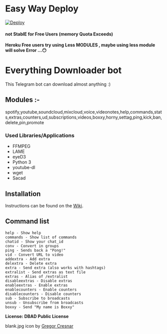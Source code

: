 # Easy Way Deploy

[![Deploy](https://www.herokucdn.com/deploy/button.svg)](https://heroku.com/deploy) 
</br>
#### not StablE for Free Users (memory Quota Exceeds)
**Heroku Free users try using Less MODULES , maybe using less module will solve Error ...😶**

# Everything Downloader bot

This Telegram bot can download almost anything :)


## Modules :-

spotify,youtube,soundcloud,mixcloud,voice,videonotes,help,commands,stats,extras,counters,ud,subscriptions,videos,boxxy,horny,settag,ping,kick,ban,delete,pin,promote

### Used Libraries/Applications
- FFMPEG
- LAME
- eyeD3
- Python 3
- youtube-dl
- wget
- Sacad

## Installation

Instructions can be found on the [Wiki](https://git.koyu.space/koyu/everythingbot/wiki).

## Command list

```
help - Show help
commands - Show list of commands
chatid - Show your chat_id
conv - Convert in groups
ping - Sends back a "Pong!"
vid - Convert URL to video
addextra - Add extra
delextra - Delete extra
extra - Send extra (also works with hashtags)
extralist - Send extras as text file
extras - Alias of /extralist
disableextras - Disable extras
enableextras - Enable extras
enablecounters - Enable counters
disablecounters - Disable counters
sub - Subscribe to broadcasts
unsub - Unsubscribe from broadcasts
boxxy - Send "My name is Boxxy"
```

**License: DBAD Public License**

blank.jpg icon by [Gregor Cresnar](https://www.flaticon.com/authors/gregor-cresnar)
